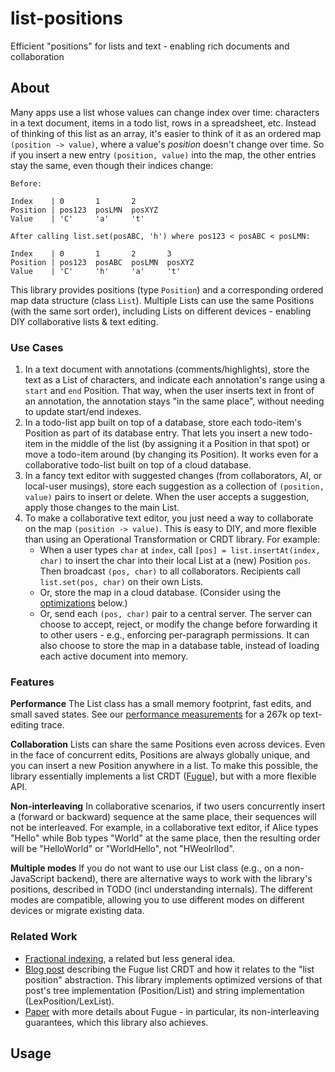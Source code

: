# list-positions

Efficient "positions" for lists and text - enabling rich documents and collaboration

## About

Many apps use a list whose values can change index over time: characters in a text document, items in a todo list, rows in a spreadsheet, etc. Instead of thinking of this list as an array, it's easier to think of it as an ordered map `(position -> value)`, where a value's _position_ doesn't change over time. So if you insert a new entry `(position, value)` into the map, the other entries stay the same, even though their indices change:

```
Before:

Index    | 0       1       2
Position | pos123  posLMN  posXYZ
Value    | 'C'     'a'     't'

After calling list.set(posABC, 'h') where pos123 < posABC < posLMN:

Index    | 0       1       2       3
Position | pos123  posABC  posLMN  posXYZ
Value    | 'C'     'h'     'a'     't'
```

This library provides positions (type `Position`) and a corresponding ordered map data structure (class `List`). Multiple Lists can use the same Positions (with the same sort order), including Lists on different devices - enabling DIY collaborative lists & text editing.

### Use Cases

1. In a text document with annotations (comments/highlights), store the text as a List of characters, and indicate each annotation's range using a `start` and `end` Position. That way, when the user inserts text in front of an annotation, the annotation stays "in the same place", without needing to update start/end indexes.
2. In a todo-list app built on top of a database, store each todo-item's Position as part of its database entry. That lets you insert a new todo-item in the middle of the list (by assigning it a Position in that spot) or move a todo-item around (by changing its Position). It works even for a collaborative todo-list built on top of a cloud database.
3. In a fancy text editor with suggested changes (from collaborators, AI, or local-user musings), store each suggestion as a collection of `(position, value)` pairs to insert or delete. When the user accepts a suggestion, apply those changes to the main List.
4. To make a collaborative text editor, you just need a way to collaborate on the map `(position -> value)`. This is easy to DIY, and more flexible than using an Operational Transformation or CRDT library. For example:
   - When a user types `char` at `index`, call `[pos] = list.insertAt(index, char)` to insert the char into their local List at a (new) Position `pos`. Then broadcast `(pos, char)` to all collaborators. Recipients call `list.set(pos, char)` on their own Lists.
   - Or, store the map in a cloud database. (Consider using the [optimizations](TODO) below.)
   - Or, send each `(pos, char)` pair to a central server. The server can choose to accept, reject, or modify the change before forwarding it to other users - e.g., enforcing per-paragraph permissions. It can also choose to store the map in a database table, instead of loading each active document into memory.

### Features

**Performance** The List class has a small memory footprint, fast edits, and small saved states. See our [performance measurements](TODO) for a 267k op text-editing trace.

**Collaboration** Lists can share the same Positions even across devices. Even in the face of concurrent edits, Positions are always globally unique, and you can insert a new Position anywhere in a list. To make this possible, the library essentially implements a list CRDT ([Fugue](TODO)), but with a more flexible API.

**Non-interleaving** In collaborative scenarios, if two users concurrently insert a (forward or backward) sequence at the same place, their sequences will not be interleaved. For example, in a collaborative text editor, if Alice types "Hello" while Bob types "World" at the same place, then the resulting order will be "HelloWorld" or "WorldHello", not "HWeolrllod".

**Multiple modes** If you do not want to use our List class (e.g., on a non-JavaScript backend), there are alternative ways to work with the library's positions, described in TODO (incl understanding internals). The different modes are compatible, allowing you to use different modes on different devices or migrate existing data.

### Related Work

- [Fractional indexing](https://www.figma.com/blog/realtime-editing-of-ordered-sequences/#fractional-indexing),
  a related but less general idea.
- [Blog post](https://mattweidner.com/2022/10/21/basic-list-crdt.html) describing the Fugue list CRDT and how it relates to the "list position" abstraction. This library implements optimized versions of that post's tree implementation (Position/List) and string implementation (LexPosition/LexList).
- [Paper](https://arxiv.org/abs/2305.00583) with more details about Fugue - in particular, its non-interleaving guarantees, which this library also achieves.

## Usage
